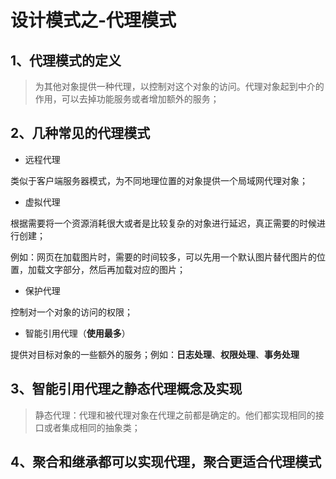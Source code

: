 # 设计模式之-代理模式

## 1、代理模式的定义

> 为其他对象提供一种代理，以控制对这个对象的访问。代理对象起到中介的作用，可以去掉功能服务或者增加额外的服务；

## 2、几种常见的代理模式

- 远程代理

类似于客户端服务器模式，为不同地理位置的对象提供一个局域网代理对象；

- 虚拟代理

根据需要将一个资源消耗很大或者是比较复杂的对象进行延迟，真正需要的时候进行创建；

例如：网页在加载图片时，需要的时间较多，可以先用一个默认图片替代图片的位置，加载文字部分，然后再加载对应的图片；

- 保护代理

控制对一个对象的访问的权限；

- 智能引用代理（**使用最多**）

提供对目标对象的一些额外的服务；例如：**日志处理**、**权限处理**、**事务处理**

## 3、智能引用代理之静态代理概念及实现

> 静态代理：代理和被代理对象在代理之前都是确定的。他们都实现相同的接口或者集成相同的抽象类；

## 4、聚合和继承都可以实现代理，聚合更适合代理模式
